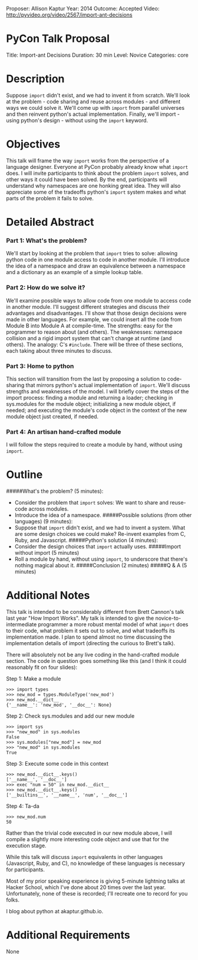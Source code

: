 Proposer: Allison Kaptur
Year: 2014
Outcome: Accepted
Video: http://pyvideo.org/video/2567/import-ant-decisions

PyCon Talk Proposal
===================

Title: Import-ant Decisions
Duration: 30 min
Level: Novice
Categories: core

Description
===========
Suppose `import` didn't exist, and we had to invent it from scratch.  We'll look at the problem - code sharing and reuse across modules - and different ways we could solve it.  We'll come up with `import` from parallel universes and then reinvent python's actual implementation.  Finally, we'll import - using python's design - without using the `import` keyword.

Objectives
============
This talk will frame the way `import` works from the perspective of a language designer.  Everyone at PyCon probably already know what `import` does.  I will invite participants to think about the problem `import` solves, and other ways it could have been solved.  By the end, participants will understand why namespaces are one honking great idea.  They will also appreciate some of the tradeoffs python's `import` system makes and what parts of the problem it fails to solve.

Detailed Abstract
=================
### Part 1: What's the problem?
We'll start by looking at the problem that `import` tries to solve: allowing python code in one module access to code in another module.  I'll introduce the idea of a namespace and draw an equivalence between a namespace and a dictionary as an example of a simple lookup table.

### Part 2: How do we solve it?
We'll examine possible ways to allow code from one module to access code in another module.  I'll suggest different strategies and discuss their advantages and disadvantages. I'll show that those design decisions were made in other languages.  For example, we could insert all the code from Module B into Module A at compile-time.  The strengths: easy for the programmer to reason about (and others). The weaknesses: namespace collision and a rigid import system that can't change at runtime (and others).  The analogy: C's `#include`.  There will be three of these sections, each taking about three minutes to discuss.

### Part 3: Home to python
This section will transition from the last by proposing a solution to code-sharing that mirrors python's actual implementation of `import`.  We'll discuss strengths and weaknesses of the model.  I will briefly cover the steps of the import process: finding a module and returning a loader; checking in sys.modules for the module object; initializing a new module object, if needed; and executing the module's code object in the context of the new module object just created, if needed.

### Part 4: An artisan hand-crafted module
I will follow the steps required to create a module by hand, without using `import`.

Outline
=======
#####What's the problem? (5 minutes):
  - Consider the problem that `import` solves: We want to share and reuse-code across modules.
  - Introduce the idea of a namespace.
#####Possible solutions (from other languages) (9 minutes):
   -  Suppose that `import` didn't exist, and we had to invent a system.  What are some design choices we could make? Re-invent examples from C, Ruby, and Javascript.
#####Python's solution (4 minutes):
  -  Consider the design choices that `import` actually uses.
#####Import without import (5 minutes)
  -  Roll a module by hand, without using `import`, to underscore that there's nothing magical about it.
#####Conclusion (2 minutes)
#####Q & A (5 minutes)



Additional Notes
================
This talk is intended to be considerably different from Brett Cannon's talk last year "How Import Works". My talk is intended to give the novice-to-intermediate programmer a more robust mental model of what `import` does to their code, what problem it sets out to solve, and what tradeoffs its implementation made.  I plan to spend almost no time discussing the implementation details of import (directing the curious to Brett's talk).

There will absolutely not be any live coding in the hand-crafted module section.  The code in question goes something like this (and I think it could reasonably fit on four slides):

Step 1: Make a module

    >>> import types
    >>> new_mod = types.ModuleType('new_mod')
    >>> new_mod.__dict__
    {'__name__': 'new_mod', '__doc__': None}

Step 2: Check sys.modules and add our new module

    >>> import sys
    >>> "new_mod" in sys.modules
    False
    >>> sys.modules["new_mod"] = new_mod
    >>> "new_mod" in sys.modules
    True


Step 3: Execute some code in this context

    >>> new_mod.__dict__.keys()
    ['__name__', '__doc__']
    >>> exec "num = 50" in new_mod.__dict__
    >>> new_mod.__dict__.keys()
    ['__builtins__', '__name__', 'num', '__doc__']


Step 4: Ta-da

    >>> new_mod.num
    50

Rather than the trivial code executed in our new module above, I will compile a slightly more interesting code object and use that for the execution stage.

While this talk will discuss `import` equivalents in other languages (Javascript, Ruby, and C), no knowledge of these languages is necessary for participants.

Most of my prior speaking experience is giving 5-minute lightning talks at Hacker School, which I've done about 20 times over the last year. Unfortunately, none of these is recorded; I'll recreate one to record for you folks.

I blog about python at akaptur.github.io.

Additional Requirements
=======================
None
